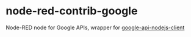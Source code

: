 # node-red-contrib-google
Node-RED node for Google APIs, wrapper for [google-api-nodejs-client](https://github.com/google/google-api-nodejs-client)
